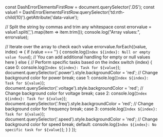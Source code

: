 const DashErrorElementsFirstRow = document.querySelector('.DS'); 
const value1 = DashErrorElementsFirstRow.querySelector('td:nth-child(10)').getAttribute('data-value');

// Split the string by commas and trim any whitespace
const errorvalue = value1.split(',').map(item => item.trim());
console.log("Array values:", errorvalue);

// Iterate over the array to check each value
errorvalue.forEach((value, index) => {
    if (value === '') {
        console.log(`Index ${index}: Null or empty value found`);
        // You can add additional handling for empty or null values here
    } else {
        // Perform specific tasks based on the index
        switch (index) {
            case 0:
                console.log(`Index ${index}: Task for ${value}`);
                document.querySelector('.power').style.backgroundColor = 'red';  // Change background color for power
                break;
            case 1:
                console.log(`Index ${index}: Task for ${value}`);
                document.querySelector('.voltage').style.backgroundColor = 'red';  // Change background color for voltage
                break;
            case 2:
                console.log(`Index ${index}: Task for ${value}`);
                document.querySelector('.freq').style.backgroundColor = 'red';  // Change background color for frequency
                break;
            case 3:
                console.log(`Index ${index}: Task for ${value}`);
                document.querySelector('.speed').style.backgroundColor = 'red';  // Change background color for speed
                break;
            default:
                console.log(`Index ${index}: No specific task for ${value}`);
        }
    }
});